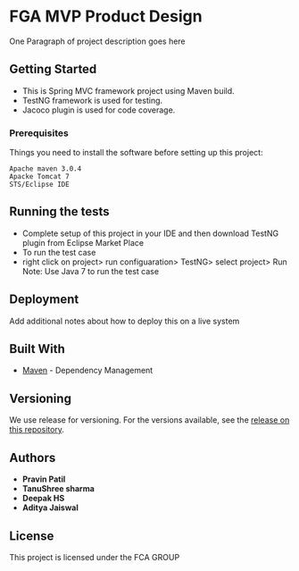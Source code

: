 # FGA MVP Product Design

One Paragraph of project description goes here

## Getting Started

* This is Spring MVC framework project using Maven build.
* TestNG framework is used for testing.
* Jacoco plugin is used for code coverage.

### Prerequisites

Things you need to install the software before setting up this project:

```
Apache maven 3.0.4
Apacke Tomcat 7
STS/Eclipse IDE
```

## Running the tests

* Complete setup of this project in your IDE and then download TestNG plugin from Eclipse Market Place
* To run the test case 
* right click on project> run configuaration> TestNG> select project> Run
Note: Use Java 7 to run the test case


## Deployment

Add additional notes about how to deploy this on a live system

## Built With

* [Maven](https://maven.apache.org/) - Dependency Management


## Versioning

We use release for versioning. For the versions available, see the [release on this repository](https://github.com/your/project/tags). 

## Authors

* **Pravin Patil**
* **TanuShree sharma**
* **Deepak HS**
* **Aditya Jaiswal**

## License

This project is licensed under the FCA GROUP
